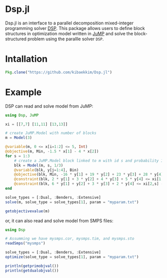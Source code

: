 # Dsp.jl

Dsp.jl is an interface to a parallel decomposition mixed-integer programming solver [DSP](https://github.com/Argonne-National-Laboratory/DSP). This package allows users to define block structures in optimization model written in [JuMP](https://github.com/JuliaOpt/JuMP.jl) and solve the block-structured problem using the parallle solver ``DSP``.

# Intallation

```julia
Pkg.clone("https://github.com/kibaekkim/Dsp.jl")
```

# Example

DSP can read and solve model from JuMP:

```julia
using Dsp, JuMP

xi = [[7,7] [11,11] [13,13]]

# create JuMP.Model with number of blocks
m = Model(3)

@variable(m, 0 <= x[i=1:2] <= 5, Int)
@objective(m, Min, -1.5 * x[1] - 4 * x[2])
for s = 1:3
    # create a JuMP.Model block linked to m with id s and probability 1/3
    blk = Model(m, s, 1/3)
    @variable(blk, y[j=1:4], Bin)
    @objective(blk, Min, -16 * y[1] + 19 * y[2] + 23 * y[3] + 28 * y[4])
    @constraint(blk, 2 * y[1] + 3 * y[2] + 4 * y[3] + 5 * y[4] <= xi[1,s] - x[1])
    @constraint(blk, 6 * y[1] + y[2] + 3 * y[3] + 2 * y[4] <= xi[2,s] - x[2])
end

solve_types = [:Dual, :Benders, :Extensive]
solve(m, solve_type = solve_types[1], param = "myparam.txt")

getobjectivevalue(m)
```

or, it can also read and solve model from SMPS files:

```julia
using Dsp

# Assumming we have mysmps.cor, mysmps.tim, and mysmps.sto
readSmps("mysmps")

solve_types = [:Dual, :Benders, :Extensive]
optimize(solve_type = solve_types[1], param = "myparam.txt")

println(getprimobjval())
println(getdualobjval())
```
